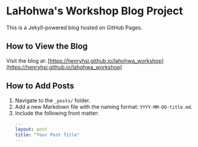 # LaHohwa's Workshop Blog Project

This is a Jekyll-powered blog hosted on GitHub Pages. 

## How to View the Blog
Visit the blog at: [https://henryhsi.github.io/lahohwa_workshop](https://henryhsi.github.io/lahohwa_workshop)

## How to Add Posts
1. Navigate to the `_posts/` folder.
2. Add a new Markdown file with the naming format: `YYYY-MM-DD-title.md`.
3. Include the following front matter:
   ```yaml
   ---
   layout: post
   title: "Your Post Title"
   ---